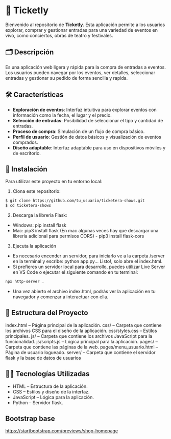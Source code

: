 # 🎫 Ticketly

Bienvenido al repositorio de **Ticketly**. Esta aplicación permite a los usuarios explorar, comprar y gestionar entradas para una variedad de eventos en vivo, como conciertos, obras de teatro y festivales. 

## 🗂️ Descripción 
Es una aplicación web ligera y rápida para la compra de entradas a eventos. Los usuarios pueden navegar por los eventos, ver detalles, seleccionar entradas y gestionar su pedido de forma sencilla y rapida. 

## 🛠️ Características
- **Exploración de eventos**: Interfaz intuitiva para explorar eventos con información como la fecha, el lugar y el precio.
- **Selección de entradas**: Posibilidad de seleccionar el tipo y cantidad de entradas.
- **Proceso de compra**: Simulación de un flujo de compra básico.
- **Perfil de usuario**: Gestión de datos básicos y visualización de eventos comprados.
- **Diseño adaptable**: Interfaz adaptable para uso en dispositivos móviles y de escritorio.

## 🚀 Instalación
Para utilizar este proyecto en tu entorno local:

1) Clona este repositorio:

```bash
$ git clone https://github.com/tu_usuario/ticketera-shows.git
$ cd ticketera-shows
```

2) Descarga la libreria Flask:

- Windows: pip install flask
- Mac: pip3 install flask (En mac algunas veces hay que descargar una libreria adicional para permisos CORS) - pip3 install flask-cors

3) Ejecuta la aplicación

- Es necesario encender un servidor, para iniciarlo ve a la carpeta /server en la terminal y escribe: python app.py... Listo!, solo abre el index.html.
- Si prefieres un servidor local para desarrollo, puedes utilizar Live Server en VS Code o ejecutar el siguiente comando en tu terminal:

```bash
npx http-server .
```

- Una vez abierto el archivo index.html, podrás ver la aplicación en tu navegador y comenzar a interactuar con ella.

## 📁 Estructura del Proyecto
index.html – Página principal de la aplicación.
css/ – Carpeta que contiene los archivos CSS para el diseño de la aplicación.
css/styles.css – Estilos principales.
js/ – Carpeta que contiene los archivos JavaScript para la funcionalidad.
js/scripts.js – Lógica principal para la aplicación.
pages/ – Carpeta que contiene las páginas de la web.
pages/menu_usuario.html – Página de usuario logueado.
server/ – Carpeta que contiene el servidor flask y la base de datos de usuarios

## 🧑‍💻 Tecnologías Utilizadas
- HTML – Estructura de la aplicación.
- CSS – Estilos y diseño de la interfaz.
- JavaScript – Lógica para la aplicación.
- Python – Servidor flask.

## Bootstrap base
https://startbootstrap.com/previews/shop-homepage